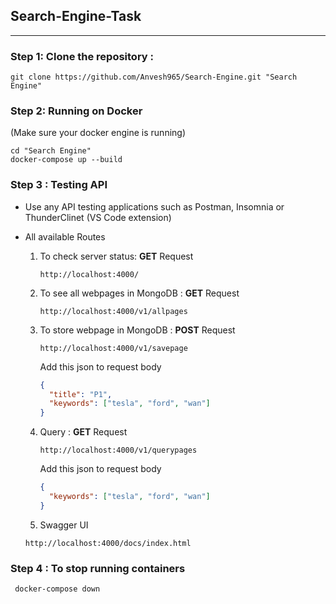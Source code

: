 ## **Search-Engine-Task**

---

### **Step 1:** Clone the repository :

```
git clone https://github.com/Anvesh965/Search-Engine.git "Search Engine"
```

### **Step 2: Running on Docker**

(Make sure your docker engine is running)

```
cd "Search Engine"
docker-compose up --build
```

### **Step 3 :** Testing API

- Use any API testing applications such as Postman, Insomnia or ThunderClinet (VS Code extension)

- All available Routes

  1. To check server status: **GET** Request

     ```
     http://localhost:4000/
     ```

  2. To see all webpages in MongoDB : **GET** Request

     ```
     http://localhost:4000/v1/allpages
     ```

  3. To store webpage in MongoDB : **POST** Request

     ```
     http://localhost:4000/v1/savepage
     ```

     Add this json to request body

     ```json
     {
       "title": "P1",
       "keywords": ["tesla", "ford", "wan"]
     }
     ```

  4. Query : **GET** Request

     ```
     http://localhost:4000/v1/querypages
     ```

     Add this json to request body

     ```json
     {
       "keywords": ["tesla", "ford", "wan"]
     }
     ```
    5. Swagger UI 
     ```
    http://localhost:4000/docs/index.html
     ```

### **Step 4 :** To stop running containers

```
 docker-compose down
```
